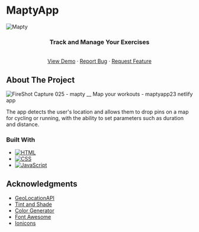 # MaptyApp
<!-- Improved compatibility of back to top link: See: https://github.com/othneildrew/Best-README-Template/pull/73 -->
<a name="readme-top"></a>
<!--
*** Thanks for checking out the Best-README-Template. If you have a suggestion
*** that would make this better, please fork the repo and create a pull request
*** or simply open an issue with the tag "enhancement".
*** Don't forget to give the project a star!
*** Thanks again! Now go create something AMAZING! :D
-->



<!-- PROJECT SHIELDS -->
<!--
*** I'm using markdown "reference style" links for readability.
*** Reference links are enclosed in brackets [ ] instead of parentheses ( ).
*** See the bottom of this document for the declaration of the reference variables
*** for contributors-url, forks-url, etc. This is an optional, concise syntax you may use.
*** https://www.markdownguide.org/basic-syntax/#reference-style-links
-->




<!-- PROJECT LOGO -->

![Mapty](https://user-images.githubusercontent.com/97400597/230787840-18379670-41f7-41da-86e3-d08954db8220.png)



  <h3 align="center">Track and Manage Your Exercises</h3>

  <p align="center">
    <br />
    <a href="https://maptyapp23.netlify.app/">View Demo</a>
    ·
    <a href="https://github.com/mehdisahin/MaptyApp/issues">Report Bug</a>
    ·
    <a href="https://github.com/mehdisahin/MaptyApp/issues">Request Feature</a>
  </p>
</div>



<!-- ABOUT THE PROJECT -->
## About The Project

![FireShot Capture 025 - mapty __ Map your workouts - maptyapp23 netlify app](https://user-images.githubusercontent.com/97400597/230787656-5062e4bd-f883-4bc7-be54-a64b5241df78.png)

The app detects the user's location and allows them to drop pins on a map for cycling or running, with the ability to set parameters such as duration and distance.


### Built With

* [![HTML][HTML]][HTML-url]
* [![CSS][CSS]][CSS-url]
* [![JavaScript][JavaScript]][JavaScript-url]




<!-- ACKNOWLEDGMENTS -->
## Acknowledgments




* [GeoLocationAPI](https://www.openstreetmap.org/#map=6/39.031/35.252)
* [Tint and Shade](https://maketintsandshades.com/)
* [Color Generator](https://coolors.co/ffffff-412234-6d466b-b49fcc-ead7d7)
* [Font Awesome](https://fontawesome.com)
* [Ionicons](https://ionic.io/ionicons)





<!-- MARKDOWN LINKS & IMAGES -->
<!-- https://www.markdownguide.org/basic-syntax/#reference-style-links -->

[product-screenshot]: images/screenshot.png
[HTML]: https://img.shields.io/badge/HTML-239120?style=for-the-badge&logo=html5&logoColor=white
[HTML-url]:https://html.com/
[CSS]: https://img.shields.io/badge/CSS-239120?&style=for-the-badge&logo=css3&logoColor=white
[CSS-url]:https://css.com/
[JavaScript]: https://img.shields.io/badge/JavaScript-323330?style=for-the-badge&logo=javascript&logoColor=F7DF1E
[JavaScript-url]: https://www.javascript.com/
